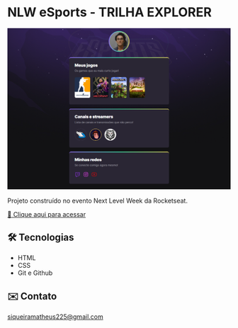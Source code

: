# NLW eSports - TRILHA EXPLORER
![preview](./.github/preview.png)

Projeto construído no evento Next Level Week da Rocketseat.

<a 
target="_blank" 
href="https://om4ths.github.io/nlw-esports">
🔗 Clique aqui para acessar
</a>

## 🛠️ Tecnologias 
- HTML
- CSS
- Git e Github

## ✉️ Contato 
siqueiramatheus225@gmail.com